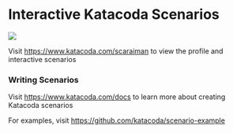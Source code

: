 # Interactive Katacoda Scenarios

[![](http://shields.katacoda.com/katacoda/scaraiman/count.svg)](https://www.katacoda.com/scaraiman "Get your profile on Katacoda.com")

Visit https://www.katacoda.com/scaraiman to view the profile and interactive scenarios

### Writing Scenarios
Visit https://www.katacoda.com/docs to learn more about creating Katacoda scenarios

For examples, visit https://github.com/katacoda/scenario-example
